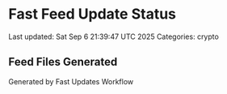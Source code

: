 # Fast Feed Update Status
Last updated: Sat Sep  6 21:39:47 UTC 2025
Categories: crypto

## Feed Files Generated

Generated by Fast Updates Workflow
